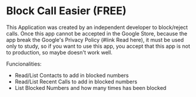 # Block Call Easier (FREE)

This Application was created by an independent developer to block/reject calls. Once this app cannot be accepted in the Google Store, because the app break the Google's Privacy Policy (#link Read here), it must be used only to study, so if you want to use this app, you accept that this app is not to production, so maybe doesn't work well.

Funcionalities:
- Read/List Contacts to add in blocked numbers
- Read/List Recent Calls to add in blocked numbers
- List Blocked Numbers and how many times has been blocked

